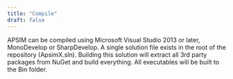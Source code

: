 ```yaml
---
title: "Compile"
draft: false
---
```


APSIM can be compiled using Microsoft Visual Studio 2013 or later, MonoDevelop or SharpDevelop. A single solution file exists in the root of the repository (ApsimX.sln). Building this solution will extract all 3rd party packages from NuGet and build everything. All executables will be built to the Bin folder.
